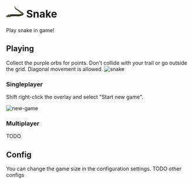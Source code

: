 # ![Snake](icon.png) Snake
Play snake in game!

## Playing
Collect the purple orbs for points. Don't collide with your trail or go outside the grid. Diagonal movement is allowed.
![snake](https://user-images.githubusercontent.com/63048736/154091535-ce9c53c5-b95a-411e-b7f7-10a8dbf55fa7.gif)

### Singleplayer
Shift right-click the overlay and select "Start new game".

![new-game](https://user-images.githubusercontent.com/63048736/154128332-f0d52e92-2ec2-4714-b5d1-96f6bad238e7.png)

### Multiplayer
TODO

## Config
You can change the game size in the configuration settings.
TODO other configs
